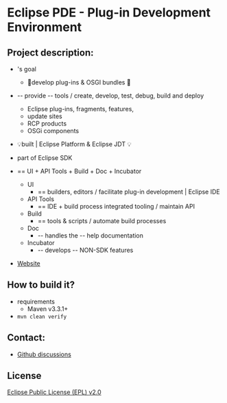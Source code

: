 Eclipse PDE - Plug-in Development Environment
=====================================================

Project description:
--------------------

* 's goal
  * 👀develop plug-ins & OSGI bundles 👀
* -- provide -- tools / create, develop, test, debug, build and deploy
  * Eclipse plug-ins, fragments, features,
  * update sites
  * RCP products 
  * OSGi components
* 💡built | Eclipse Platform & Eclipse JDT 💡
* part of Eclipse SDK
* == UI + API Tools + Build + Doc + Incubator
  * UI
    * == builders, editors / facilitate plug-in development | Eclipse IDE
  * API Tools
    * == IDE + build process integrated tooling / maintain API
  * Build
    * == tools & scripts / automate build processes
  * Doc
    * -- handles the -- help documentation
  * Incubator
    * -- develops -- NON-SDK features
    
* [Website](https://projects.eclipse.org/projects/eclipse.pde)

How to build it?
--------------------------------

* requirements
  * Maven v3.3.1+
* `mvn clean verify`

Contact:
--------

* [Github discussions](https://github.com/eclipse-pde/eclipse.pde/discussions)

License
-------

[Eclipse Public License (EPL) v2.0](https://www.eclipse.org/legal/epl-2.0/)
